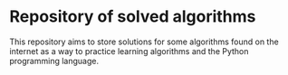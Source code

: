 # Repository of solved algorithms


This repository aims to store solutions for some algorithms found on the internet as a way to practice learning algorithms and the Python programming language.
